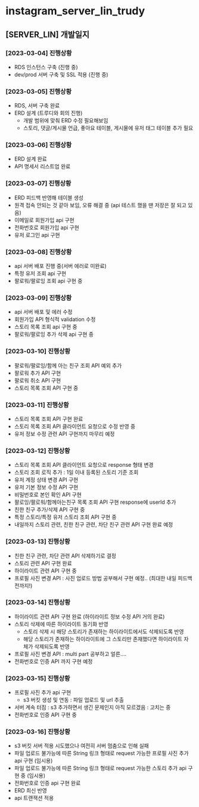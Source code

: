 # instagram_server_lin_trudy

## [SERVER_LIN] 개발일지

### [2023-03-04] 진행상황

- RDS 인스턴스 구축 (진행 중)
- dev/prod 서버 구축 및 SSL 적용 (진행 중)

### [2023-03-05] 진행상황

- RDS, 서버 구축 완료
- ERD 설계 (트루디와 회의 진행)
  - 개발 범위에 맞춰 ERD 수정 필요해보임
  - 스토리, 댓글/게시물 언급, 좋아요 테이블, 게시물에 유저 태그 테이블 추가 필요

### [2023-03-06] 진행상황

- ERD 설계 완료
- API 명세서 리스트업 완료

### [2023-03-07] 진행상황

- ERD 피드백 반영해 테이블 생성
- 원격 접속 안되는 것 같아 보임, 오류 해결 중 (api 테스트 했을 땐 저장은 잘 되고 있음)
- 이메일로 회원가입 api 구현
- 전화번호로 회원가입 api 구현
- 유저 로그인 api 구현

### [2023-03-08] 진행상황

- api 서버 배포 진행 중(서버 에러로 미완료)
- 특정 유저 조회 api 구현
- 팔로워/팔로잉 조회 api 구현 중

### [2023-03-09] 진행상황

- api 서버 배포 및 에러 수정
- 회원가입 API 형식적 validation 수정
- 스토리 목록 조회 api 구현 중
- 팔로워/팔로잉 추가 삭제 api 구현 중

### [2023-03-10] 진행상황

- 팔로워/팔로잉/함께 아는 친구 조회 API 예외 추가
- 팔로워 추가 API 구현
- 팔로워 취소 API 구현
- 스토리 목록 조회 API 구현 중

### [2023-03-11] 진행상황

- 스토리 목록 조회 API 구현 완료
- 스토리 목록 조회 API 클라이언트 요청으로 수정 반영 중
- 유저 정보 수정 관련 API 구현까지 마무리 예정

### [2023-03-12] 진행상황

- 스토리 목록 조회 API 클라이언트 요청으로 response 형태 변경
- 스토리 조회 로직 추가 : 1일 이내 등록된 스토리 기준 조회
- 유저 계정 상태 변경 API 구현
- 유저 기본 정보 수정 API 구현
- 비밀번호로 본인 확인 API 구현
- 팔로잉/팔로워/함께아는친구 목록 조회 API 구현 response에 userId 추가
- 친한 친구 추가/삭제 API 구현 중
- 특정 스토리/특정 유저 스토리 조회 API 구현 중
- 내일까지 스토리 관련, 친한 친구 관련, 차단 친구 관련 API 구현 완료 예정

### [2023-03-13] 진행상황

- 친한 친구 관련, 차단 관련 API 삭제하기로 결정
- 스토리 관련 API 구현 완료
- 하이라이트 관련 API 구현 중
- 프로필 사진 변경 API : 사진 업로드 방법 공부해서 구현 예정.. (최대한 내일 피드백 전까지!)

### [2023-03-14] 진행상황

- 하이라이트 관련 API 구현 완료 (하이라이트 정보 수정 API 거의 완료)
- 스토리 삭제에 따른 하이라이트 동기화 반영
  - 스토리 삭제 시 해당 스토리가 존재하는 하이라이트에서도 삭제되도록 반영
  - 해당 스토리가 존재하는 하이라이트에 그 스토리만 존재했다면 하이라이트 자체가 삭제되도록 반영
- 프로필 사진 변경 API : multi part 공부하고 얼른....
- 전화번호로 인증 API 까지 구현 예정

### [2023-03-15] 진행상황

- 프로필 사진 추가 api 구현 
  - s3 버킷 생성 및 연동 : 파일 업로드 및 url 추출
- 서버 계속 터짐 : s3 추가하면서 생긴 문제인지 아직 모르겠음 : 고치는 중
- 전화번호로 인증 API 구현 중

### [2023-03-16] 진행상황

- s3 버킷 서버 적용 시도했으나 여전히 서버 멈춤으로 인해 실패
- 파일 업로드 불가능에 따른 String 링크 형태로 request 가능한 프로필 사진 추가 api 구현 (임시용)
- 파일 업로드 불가능에 따른 String 링크 형태로 request 가능한 스토리 추가 api 구현 중 (임시용)
- 전화번호로 인증 api 구현 완료
- ERD 최신 반영
- api 트랜잭션 적용
